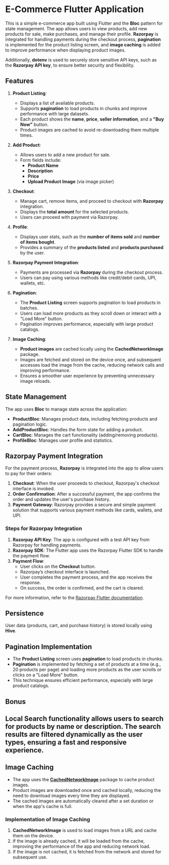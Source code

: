 # E-Commerce Flutter Application

This is a simple e-commerce app built using Flutter and the **Bloc** pattern for state management. The app allows users to view products, add new products for sale, make purchases, and manage their profile. **Razorpay** is integrated for handling payments during the checkout process, **pagination** is implemented for the product listing screen, and **image caching** is added to improve performance when displaying product images.

Additionally, **dotenv** is used to securely store sensitive API keys, such as the **Razorpay API key**, to ensure better security and flexibility.

## Features

1. **Product Listing**:
    - Displays a list of available products.
    - Supports **pagination** to load products in chunks and improve performance with large datasets.
    - Each product shows the **name**, **price**, **seller information**, and a **"Buy Now"** button.
    - Product images are cached to avoid re-downloading them multiple times.

2. **Add Product**:
    - Allows users to add a new product for sale.
    - Form fields include:
        - **Product Name**
        - **Description**
        - **Price**
        - **Upload Product Image** (via image picker)

3. **Checkout**:
    - Manage cart, remove items, and proceed to checkout with **Razorpay** integration.
    - Displays the **total amount** for the selected products.
    - Users can proceed with payment via Razorpay.

4. **Profile**:
    - Displays user stats, such as the **number of items sold** and **number of items bought**.
    - Provides a summary of the **products listed** and **products purchased** by the user.

5. **Razorpay Payment Integration**:
    - Payments are processed via **Razorpay** during the checkout process.
    - Users can pay using various methods like credit/debit cards, UPI, wallets, etc.

6. **Pagination**:
    - The **Product Listing** screen supports pagination to load products in batches.
    - Users can load more products as they scroll down or interact with a "Load More" button.
    - Pagination improves performance, especially with large product catalogs.

7. **Image Caching**:
    - **Product images** are cached locally using the **CachedNetworkImage** package.
    - Images are fetched and stored on the device once, and subsequent accesses load the image from the cache, reducing network calls and improving performance.
    - Ensures a smoother user experience by preventing unnecessary image reloads.

## State Management

The app uses **Bloc** to manage state across the application:

- **ProductBloc**: Manages product data, including fetching products and pagination logic.
- **AddProductBloc**: Handles the form state for adding a product.
- **CartBloc**: Manages the cart functionality (adding/removing products).
- **ProfileBloc**: Manages user profile and statistics.

## Razorpay Payment Integration

For the payment process, **Razorpay** is integrated into the app to allow users to pay for their orders:

1. **Checkout**: When the user proceeds to checkout, Razorpay's checkout interface is invoked.
2. **Order Confirmation**: After a successful payment, the app confirms the order and updates the user's purchase history.
3. **Payment Gateway**: Razorpay provides a secure and simple payment solution that supports various payment methods like cards, wallets, and UPI.

### Steps for Razorpay Integration

1. **Razorpay API Key**: The app is configured with a test API key from Razorpay for handling payments.
2. **Razorpay SDK**: The Flutter app uses the Razorpay Flutter SDK to handle the payment flow.
3. **Payment Flow**:
    - User clicks on the **Checkout** button.
    - Razorpay’s checkout interface is launched.
    - User completes the payment process, and the app receives the response.
    - On success, the order is confirmed, and the cart is cleared.

For more information, refer to the [Razorpay Flutter documentation](https://razorpay.com/docs/payment-gateway/flutter/).

## Persistence

User data (products, cart, and purchase history) is stored locally using **Hive**.

## Pagination Implementation

- The **Product Listing** screen uses **pagination** to load products in chunks.
- **Pagination** is implemented by fetching a set of products at a time (e.g., 20 products per page) and loading more products as the user scrolls or clicks on a "Load More" button.
- This technique ensures efficient performance, especially with large product catalogs.


## Bonus

## Local Search functionality allows users to search for products by name or description. The search results are filtered dynamically as the user types, ensuring a fast and responsive experience.

## Image Caching

- The app uses the **[CachedNetworkImage](https://pub.dev/packages/cached_network_image)** package to cache product images.
- Product images are downloaded once and cached locally, reducing the need to download images every time they are displayed.
- The cached images are automatically cleared after a set duration or when the app's cache is full.

### Implementation of Image Caching

1. **CachedNetworkImage** is used to load images from a URL and cache them on the device.
2. If the image is already cached, it will be loaded from the cache, improving the performance of the app and reducing network load.
3. If the image is not cached, it is fetched from the network and stored for subsequent use.